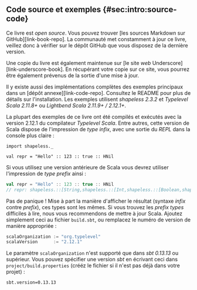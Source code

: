 ## Code source et exemples {#sec:intro:source-code}

Ce livre est *open source*.
Vous pouvez trouver [les sources Markdown sur GitHub][link-book-repo].
La communauté met constamment à jour ce livre,
veillez donc à vérifier sur le dépôt GitHub
que vous disposez de la dernière version.

Une copie du livre est également maintenue
sur [le site *web* Underscore][link-underscore-book].
En récupérant votre copie sur ce site,
vous pourrez être également prévenus de la sortie d'une mise à jour.

Il y existe aussi des implémentations complètes des
exemples principaux dans un [dépôt annexe][link-code-repo].
Consultez le README pour plus de détails sur l'installation.
Les exemples utilisent *shapeless 2.3.2* et
*Typelevel Scala 2.11.8+* ou
*Lightbend Scala 2.11.9+ / 2.12.1+*.

La plupart des exemples de ce livre
ont été compilés et exécutés avec
la version 2.12.1 du compilateur *Typelevel Scala*.
Entre autres,
cette version de Scala dispose de l'impression de *type infix*,
avec une sortie du *REPL* dans la console plus claire :

```tut:book:invisible
import shapeless._
```

```tut:book
val repr = "Hello" :: 123 :: true :: HNil
```

Si vous utilisez une version antérieure de Scala
vous devrez utiliser l'impression de *type prefix* ainsi :

```scala
val repr = "Hello" :: 123 :: true :: HNil
// repr: shapeless.::[String,shapeless.::[Int,shapeless.::[Boolean,shapeless.HNil]]] = "Hello" :: 123 :: true :: HNil
```

Pas de panique !
Mise à part la manière d'afficher le résultat
(syntaxe *infix* contre *prefix*),
ces types sont les mêmes.
Si vous trouvez les *prefix types* difficiles à lire,
nous vous recommendons de mettre à jour Scala.
Ajoutez simplement ceci au fichier `build.sbt`,
ou remplacez le numéro de version de manière appropriée :

```scala
scalaOrganization := "org.typelevel"
scalaVersion      := "2.12.1"
```

Le paramètre `scalaOrganization`
n'est supporté que dans *sbt 0.13.13* ou supérieur.
Vous pouvez spécifier une version *sbt*
en écrivant ceci dans `project/build.properties`
(crééz le fichier si il n'est pas déjà dans votre projet) :

```
sbt.version=0.13.13
```
